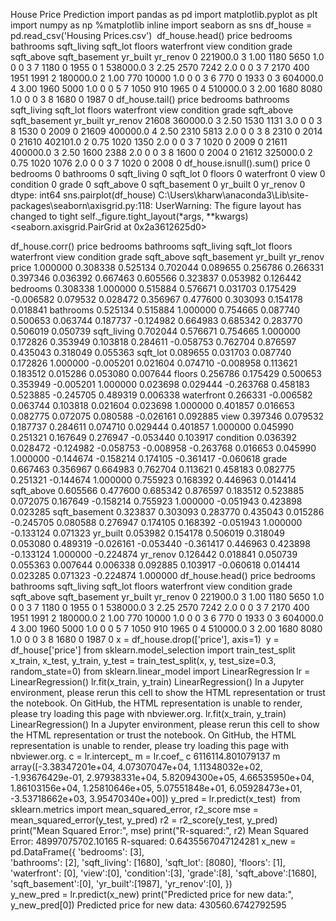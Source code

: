House Price Prediction
import pandas as pd
import matplotlib.pyplot as plt
import numpy as np
%matplotlib inline
import seaborn as sns
 df_house = pd.read_csv('Housing Prices.csv')
​
df_house.head()
price	bedrooms	bathrooms	sqft_living	sqft_lot	floors	waterfront	view	condition	grade	sqft_above	sqft_basement	yr_built	yr_renov
0	221900.0	3	1.00	1180	5650	1.0	0	0	3	7	1180	0	1955	0
1	538000.0	3	2.25	2570	7242	2.0	0	0	3	7	2170	400	1951	1991
2	180000.0	2	1.00	770	10000	1.0	0	0	3	6	770	0	1933	0
3	604000.0	4	3.00	1960	5000	1.0	0	0	5	7	1050	910	1965	0
4	510000.0	3	2.00	1680	8080	1.0	0	0	3	8	1680	0	1987	0
df_house.tail()
price	bedrooms	bathrooms	sqft_living	sqft_lot	floors	waterfront	view	condition	grade	sqft_above	sqft_basement	yr_built	yr_renov
21608	360000.0	3	2.50	1530	1131	3.0	0	0	3	8	1530	0	2009	0
21609	400000.0	4	2.50	2310	5813	2.0	0	0	3	8	2310	0	2014	0
21610	402101.0	2	0.75	1020	1350	2.0	0	0	3	7	1020	0	2009	0
21611	400000.0	3	2.50	1600	2388	2.0	0	0	3	8	1600	0	2004	0
21612	325000.0	2	0.75	1020	1076	2.0	0	0	3	7	1020	0	2008	0
df_house.isnull().sum()
price            0
bedrooms         0
bathrooms        0
sqft_living      0
sqft_lot         0
floors           0
waterfront       0
view             0
condition        0
grade            0
sqft_above       0
sqft_basement    0
yr_built         0
yr_renov         0
dtype: int64
sns.pairplot(df_house)
C:\Users\kharw\anaconda3\Lib\site-packages\seaborn\axisgrid.py:118: UserWarning: The figure layout has changed to tight
  self._figure.tight_layout(*args, **kwargs)
<seaborn.axisgrid.PairGrid at 0x2a3612625d0>

df_house.corr()
price	bedrooms	bathrooms	sqft_living	sqft_lot	floors	waterfront	view	condition	grade	sqft_above	sqft_basement	yr_built	yr_renov
price	1.000000	0.308338	0.525134	0.702044	0.089655	0.256786	0.266331	0.397346	0.036392	0.667463	0.605566	0.323837	0.053982	0.126442
bedrooms	0.308338	1.000000	0.515884	0.576671	0.031703	0.175429	-0.006582	0.079532	0.028472	0.356967	0.477600	0.303093	0.154178	0.018841
bathrooms	0.525134	0.515884	1.000000	0.754665	0.087740	0.500653	0.063744	0.187737	-0.124982	0.664983	0.685342	0.283770	0.506019	0.050739
sqft_living	0.702044	0.576671	0.754665	1.000000	0.172826	0.353949	0.103818	0.284611	-0.058753	0.762704	0.876597	0.435043	0.318049	0.055363
sqft_lot	0.089655	0.031703	0.087740	0.172826	1.000000	-0.005201	0.021604	0.074710	-0.008958	0.113621	0.183512	0.015286	0.053080	0.007644
floors	0.256786	0.175429	0.500653	0.353949	-0.005201	1.000000	0.023698	0.029444	-0.263768	0.458183	0.523885	-0.245705	0.489319	0.006338
waterfront	0.266331	-0.006582	0.063744	0.103818	0.021604	0.023698	1.000000	0.401857	0.016653	0.082775	0.072075	0.080588	-0.026161	0.092885
view	0.397346	0.079532	0.187737	0.284611	0.074710	0.029444	0.401857	1.000000	0.045990	0.251321	0.167649	0.276947	-0.053440	0.103917
condition	0.036392	0.028472	-0.124982	-0.058753	-0.008958	-0.263768	0.016653	0.045990	1.000000	-0.144674	-0.158214	0.174105	-0.361417	-0.060618
grade	0.667463	0.356967	0.664983	0.762704	0.113621	0.458183	0.082775	0.251321	-0.144674	1.000000	0.755923	0.168392	0.446963	0.014414
sqft_above	0.605566	0.477600	0.685342	0.876597	0.183512	0.523885	0.072075	0.167649	-0.158214	0.755923	1.000000	-0.051943	0.423898	0.023285
sqft_basement	0.323837	0.303093	0.283770	0.435043	0.015286	-0.245705	0.080588	0.276947	0.174105	0.168392	-0.051943	1.000000	-0.133124	0.071323
yr_built	0.053982	0.154178	0.506019	0.318049	0.053080	0.489319	-0.026161	-0.053440	-0.361417	0.446963	0.423898	-0.133124	1.000000	-0.224874
yr_renov	0.126442	0.018841	0.050739	0.055363	0.007644	0.006338	0.092885	0.103917	-0.060618	0.014414	0.023285	0.071323	-0.224874	1.000000
df_house.head()
price	bedrooms	bathrooms	sqft_living	sqft_lot	floors	waterfront	view	condition	grade	sqft_above	sqft_basement	yr_built	yr_renov
0	221900.0	3	1.00	1180	5650	1.0	0	0	3	7	1180	0	1955	0
1	538000.0	3	2.25	2570	7242	2.0	0	0	3	7	2170	400	1951	1991
2	180000.0	2	1.00	770	10000	1.0	0	0	3	6	770	0	1933	0
3	604000.0	4	3.00	1960	5000	1.0	0	0	5	7	1050	910	1965	0
4	510000.0	3	2.00	1680	8080	1.0	0	0	3	8	1680	0	1987	0
 x = df_house.drop(['price'], axis=1) 
​
 y = df_house['price']
from sklearn.model_selection import train_test_split
x_train, x_test, y_train, y_test = train_test_split(x, y, 
test_size=0.3, random_state=0)
from sklearn.linear_model import LinearRegression
lr = LinearRegression()
lr.fit(x_train, y_train)
LinearRegression()
In a Jupyter environment, please rerun this cell to show the HTML representation or trust the notebook.
On GitHub, the HTML representation is unable to render, please try loading this page with nbviewer.org.
lr.fit(x_train, y_train)
LinearRegression()
In a Jupyter environment, please rerun this cell to show the HTML representation or trust the notebook.
On GitHub, the HTML representation is unable to render, please try loading this page with nbviewer.org.
c = lr.intercept_
m = lr.coef_
​
c
6116114.801079137
m
array([-3.38347201e+04,  4.07307047e+04,  1.11348032e+02, -1.93676429e-01,
        2.97938331e+04,  5.82094300e+05,  4.66535950e+04,  1.86103156e+04,
        1.25810646e+05,  5.07551848e+01,  6.05928473e+01, -3.53718662e+03,
        3.95470340e+00])
y_pred = lr.predict(x_test)
​
from sklearn.metrics import mean_squared_error, r2_score
mse = mean_squared_error(y_test, y_pred)
r2 = r2_score(y_test, y_pred)
print("Mean Squared Error:", mse)
print("R-squared:", r2)
Mean Squared Error: 48997075702.10165
R-squared: 0.6435567047124281
 x_new = pd.DataFrame({
    'bedrooms': [3],  
    'bathrooms': [2],
    'sqft_living': [1680],
    'sqft_lot': [8080],
    'floors': [1],
    'waterfront': [0],
    'view':[0],
    'condition':[3],
    'grade':[8],
    'sqft_above':[1680],
    'sqft_basement':[0],
    'yr_built':[1987],
    'yr_renov':[0],
 })  
y_new_pred = lr.predict(x_new)
print("Predicted price for new data:", y_new_pred[0])
Predicted price for new data: 430560.6742792595
​
